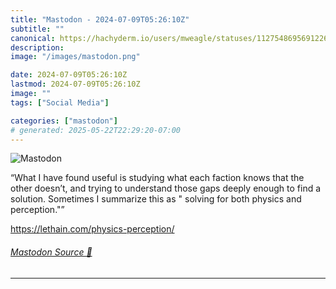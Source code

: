 ```yaml
---
title: "Mastodon - 2024-07-09T05:26:10Z"
subtitle: ""
canonical: https://hachyderm.io/users/mweagle/statuses/112754869569122681
description:
image: "/images/mastodon.png"

date: 2024-07-09T05:26:10Z
lastmod: 2024-07-09T05:26:10Z
image: ""
tags: ["Social Media"]

categories: ["mastodon"]
# generated: 2025-05-22T22:29:20-07:00
---
```

![Mastodon](/images/mastodon.png)

<p>“What I have found useful is studying what each faction knows that the other doesn’t, and trying to understand those gaps deeply enough to find a solution. Sometimes I summarize this as &quot; solving for both physics and perception.&quot;”</p><p><a href="https://lethain.com/physics-perception/" target="_blank" rel="nofollow noopener noreferrer" translate="no"><span class="invisible">https://</span><span class="ellipsis">lethain.com/physics-perception</span><span class="invisible">/</span></a></p>


###### [Mastodon Source 🐘](https://hachyderm.io/@mweagle/112754869569122681)

___
